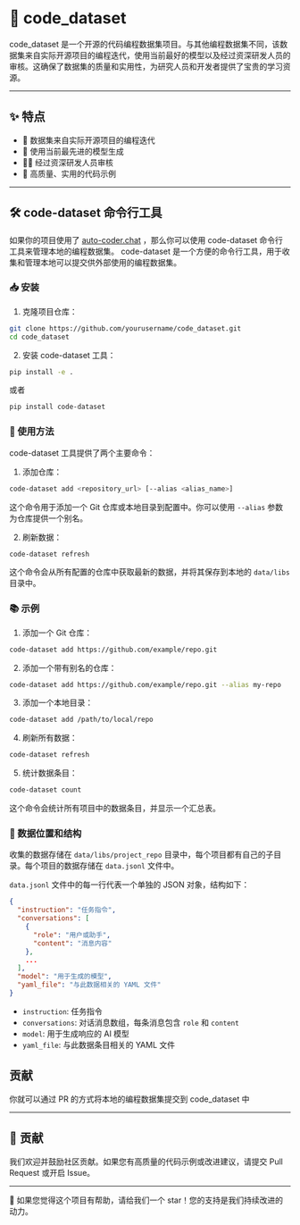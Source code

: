 
# 🚀 code_dataset

code_dataset 是一个开源的代码编程数据集项目。与其他编程数据集不同，该数据集来自实际开源项目的编程迭代，使用当前最好的模型以及经过资深研发人员的审核。这确保了数据集的质量和实用性，为研究人员和开发者提供了宝贵的学习资源。

---

## ✨ 特点

- 🌟 数据集来自实际开源项目的编程迭代
- 🤖 使用当前最先进的模型生成
- 👨‍💻 经过资深研发人员审核
- 💎 高质量、实用的代码示例

---

## 🛠 code-dataset 命令行工具

如果你的项目使用了 [auto-coder.chat](https://auto-coder.chat) ，那么你可以使用 code-dataset 命令行工具来管理本地的编程数据集。
code-dataset 是一个方便的命令行工具，用于收集和管理本地可以提交供外部使用的编程数据集。

### 📥 安装

1. 克隆项目仓库：

```bash
git clone https://github.com/yourusername/code_dataset.git
cd code_dataset
```

2. 安装 code-dataset 工具：

```bash
pip install -e .
```

或者

```bash
pip install code-dataset
```

### 🔧 使用方法

code-dataset 工具提供了两个主要命令：

1. 添加仓库：

```bash
code-dataset add <repository_url> [--alias <alias_name>]
```

这个命令用于添加一个 Git 仓库或本地目录到配置中。你可以使用 `--alias` 参数为仓库提供一个别名。

2. 刷新数据：

```bash
code-dataset refresh
```

这个命令会从所有配置的仓库中获取最新的数据，并将其保存到本地的 `data/libs` 目录中。

### 📚 示例

1. 添加一个 Git 仓库：

```bash
code-dataset add https://github.com/example/repo.git
```

2. 添加一个带有别名的仓库：

```bash
code-dataset add https://github.com/example/repo.git --alias my-repo
```

3. 添加一个本地目录：

```bash
code-dataset add /path/to/local/repo
```

4. 刷新所有数据：

```bash
code-dataset refresh
```

5. 统计数据条目：

```bash
code-dataset count
```

这个命令会统计所有项目中的数据条目，并显示一个汇总表。

### 📂 数据位置和结构

收集的数据存储在 `data/libs/project_repo` 目录中，每个项目都有自己的子目录。每个项目的数据存储在 `data.jsonl` 文件中。

`data.jsonl` 文件中的每一行代表一个单独的 JSON 对象，结构如下：

```json
{
  "instruction": "任务指令",
  "conversations": [
    {
      "role": "用户或助手",
      "content": "消息内容"
    },
    ...
  ],
  "model": "用于生成的模型",
  "yaml_file": "与此数据相关的 YAML 文件"
}
```

- `instruction`: 任务指令
- `conversations`: 对话消息数组，每条消息包含 `role` 和 `content`
- `model`: 用于生成响应的 AI 模型
- `yaml_file`: 与此数据条目相关的 YAML 文件

## 贡献

你就可以通过 PR 的方式将本地的编程数据集提交到 code_dataset 中

---

## 🤝 贡献

我们欢迎并鼓励社区贡献。如果您有高质量的代码示例或改进建议，请提交 Pull Request 或开启 Issue。

---

🌟 如果您觉得这个项目有帮助，请给我们一个 star！您的支持是我们持续改进的动力。
